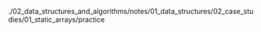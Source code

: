 ./02_data_structures_and_algorithms/notes/01_data_structures/02_case_studies/01_static_arrays/practice
